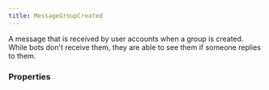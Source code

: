 ```yaml
---
title: MessageGroupCreated
---
```


A message that is received by user accounts when a group is created.
While bots don't receive them, they are able to see them if someone replies to them.

### Properties



